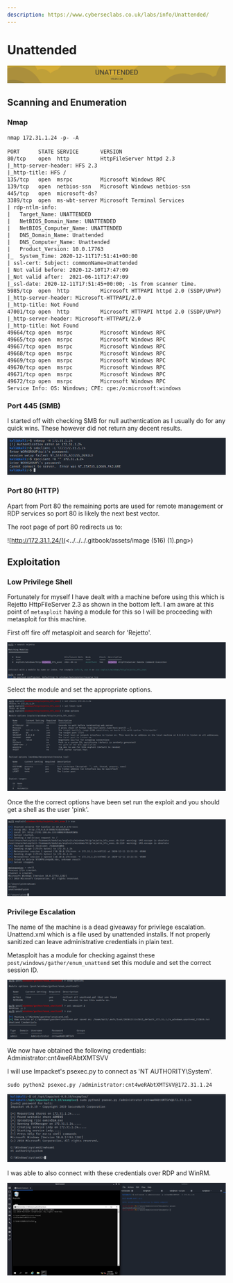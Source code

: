 ```yaml
---
description: https://www.cyberseclabs.co.uk/labs/info/Unattended/
---
```


# Unattended

![](<../../../.gitbook/assets/image (514).png>)

## Scanning and Enumeration

### Nmap

```
nmap 172.31.1.24 -p- -A

PORT      STATE SERVICE       VERSION
80/tcp    open  http          HttpFileServer httpd 2.3
|_http-server-header: HFS 2.3
|_http-title: HFS /
135/tcp   open  msrpc         Microsoft Windows RPC
139/tcp   open  netbios-ssn   Microsoft Windows netbios-ssn
445/tcp   open  microsoft-ds?
3389/tcp  open  ms-wbt-server Microsoft Terminal Services
| rdp-ntlm-info: 
|   Target_Name: UNATTENDED
|   NetBIOS_Domain_Name: UNATTENDED
|   NetBIOS_Computer_Name: UNATTENDED
|   DNS_Domain_Name: Unattended
|   DNS_Computer_Name: Unattended
|   Product_Version: 10.0.17763
|_  System_Time: 2020-12-11T17:51:41+00:00
| ssl-cert: Subject: commonName=Unattended
| Not valid before: 2020-12-10T17:47:09
|_Not valid after:  2021-06-11T17:47:09
|_ssl-date: 2020-12-11T17:51:45+00:00; -1s from scanner time.
5985/tcp  open  http          Microsoft HTTPAPI httpd 2.0 (SSDP/UPnP)
|_http-server-header: Microsoft-HTTPAPI/2.0
|_http-title: Not Found
47001/tcp open  http          Microsoft HTTPAPI httpd 2.0 (SSDP/UPnP)
|_http-server-header: Microsoft-HTTPAPI/2.0
|_http-title: Not Found
49664/tcp open  msrpc         Microsoft Windows RPC
49665/tcp open  msrpc         Microsoft Windows RPC
49667/tcp open  msrpc         Microsoft Windows RPC
49668/tcp open  msrpc         Microsoft Windows RPC
49669/tcp open  msrpc         Microsoft Windows RPC
49670/tcp open  msrpc         Microsoft Windows RPC
49671/tcp open  msrpc         Microsoft Windows RPC
49672/tcp open  msrpc         Microsoft Windows RPC
Service Info: OS: Windows; CPE: cpe:/o:microsoft:windows
```

### Port 445 (SMB)

I started off with checking SMB for null authentication as I usually do for any quick wins. These however did not return any decent results.

![](<../../../.gitbook/assets/image (515) (1).png>)

### Port 80 (HTTP)

Apart from Port 80 the remaining ports are used for remote management or RDP services so port 80 is likely the next best vector.

The root page of port 80 redirects us to:

![http://172.31.1.24/](<../../../.gitbook/assets/image (516) (1).png>)

## Exploitation

### Low Privilege Shell

Fortunately for myself I have dealt with a machine before using this which is Rejetto HttpFileServer 2.3 as shown in the bottom left. I am aware at this point of `metasploit` having a module for this so I will be proceeding with metasploit for this machine.

First off fire off metasploit and search for 'Rejetto'.

![](<../../../.gitbook/assets/image (517) (1).png>)

Select the module and set the appropriate options.

![](<../../../.gitbook/assets/image (519).png>)

Once the the correct options have been set run the exploit and you should get a shell as the user 'pink'.

![](<../../../.gitbook/assets/image (520).png>)

### Privilege Escalation

The name of the machine is a dead giveaway for privilege escalation. Unattend.xml which is a file used by unattended installs. If not properly sanitized can leave administrative credentials in plain text.

Metasploit has a module for checking against these `post/windows/gather/enum_unattend` set this module and set the correct session ID.

![](<../../../.gitbook/assets/image (521) (1).png>)

We now have obtained the following credentials: Administrator:cnt4weRAbtXMTSVV

I will use Impacket's psexec.py to connect as 'NT AUTHORITY\System'.

```
sudo python2 psexec.py /administrator:cnt4weRAbtXMTSVV@172.31.1.24 
```

![](<../../../.gitbook/assets/image (522).png>)

I was able to also connect with these credentials over RDP and WinRM.

![](<../../../.gitbook/assets/image (523).png>)
